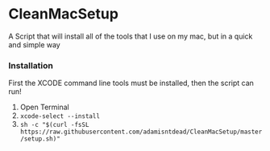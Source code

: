 # CleanMacSetup
A Script that will install all of the tools that I use on my mac, but in a quick and simple way


### Installation
First the XCODE command line tools must be installed, then the script can run!

1. Open Terminal
2. `xcode-select --install` 
3. `sh -c "$(curl -fsSL https://raw.githubusercontent.com/adamisntdead/CleanMacSetup/master/setup.sh)"`
